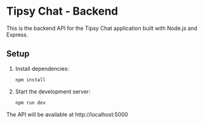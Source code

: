 # Tipsy Chat - Backend

This is the backend API for the Tipsy Chat application built with Node.js and Express.

## Setup

1. Install dependencies:
   ```bash
   npm install
   ```

2. Start the development server:
   ```bash
   npm run dev
   ```

The API will be available at http://localhost:5000